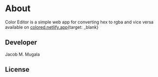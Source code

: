 # About
Color Editor is a simple web app for converting hex to rgba and vice versa available on [colored.netlify.app](https://colored.netlify.app){target: _blank}

## Developer
Jacob M. Mugala

## License
